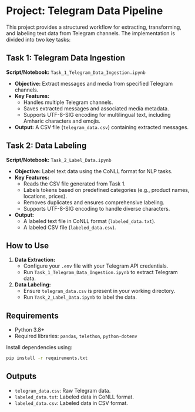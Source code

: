 # Project: Telegram Data Pipeline

This project provides a structured workflow for extracting, transforming, and labeling text data from Telegram channels. The implementation is divided into two key tasks:

## Task 1: Telegram Data Ingestion
**Script/Notebook:** `Task_1_Telegram_Data_Ingestion.ipynb`

- **Objective:** Extract messages and media from specified Telegram channels.
- **Key Features:**
  - Handles multiple Telegram channels.
  - Saves extracted messages and associated media metadata.
  - Supports UTF-8-SIG encoding for multilingual text, including Amharic characters and emojis.
- **Output:** A CSV file (`telegram_data.csv`) containing extracted messages.

## Task 2: Data Labeling
**Script/Notebook:** `Task_2_Label_Data.ipynb`

- **Objective:** Label text data using the CoNLL format for NLP tasks.
- **Key Features:**
  - Reads the CSV file generated from Task 1.
  - Labels tokens based on predefined categories (e.g., product names, locations, prices).
  - Removes duplicates and ensures comprehensive labeling.
  - Supports UTF-8-SIG encoding to handle diverse characters.
- **Output:**
  - A labeled text file in CoNLL format (`labeled_data.txt`).
  - A labeled CSV file (`labeled_data.csv`).

## How to Use
1. **Data Extraction:**
   - Configure your `.env` file with your Telegram API credentials.
   - Run `Task_1_Telegram_Data_Ingestion.ipynb` to extract Telegram data.
2. **Data Labeling:**
   - Ensure `telegram_data.csv` is present in your working directory.
   - Run `Task_2_Label_Data.ipynb` to label the data.

## Requirements
- Python 3.8+
- Required libraries: `pandas`, `telethon`, `python-dotenv`

Install dependencies using:
```bash
pip install -r requirements.txt
```

## Outputs
- `telegram_data.csv`: Raw Telegram data.
- `labeled_data.txt`: Labeled data in CoNLL format.
- `labeled_data.csv`: Labeled data in CSV format.



